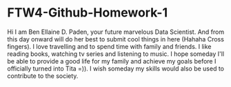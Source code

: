 # FTW4-Github-Homework-1
Hi I am Ben Ellaine D. Paden, your future marvelous Data Scientist. And from this day onward will do her best to submit cool things in here (Hahaha Cross fingers). I love travelling and to spend time with family and friends. I like reading books, watching tv series and listening to music. I hope someday I'll be able to provide a good life for my family and achieve my goals before I officially turned into Tita =)). I wish someday my skills would also be used to contribute to the society. 
